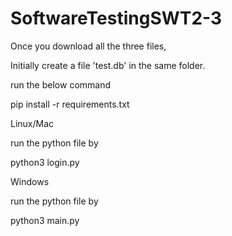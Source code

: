# SoftwareTestingSWT2-3


Once you download all the three files,

Initially create a file 'test.db' in the same folder.

run the below command

pip install -r requirements.txt

Linux/Mac

run the python file by

python3 login.py

Windows

run the python file by 

python3 main.py

